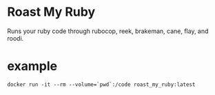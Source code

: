# Roast My Ruby

Runs your ruby code through rubocop, reek, brakeman, cane, flay, and roodi.

# example

```
docker run -it --rm --volume=`pwd`:/code roast_my_ruby:latest
```
